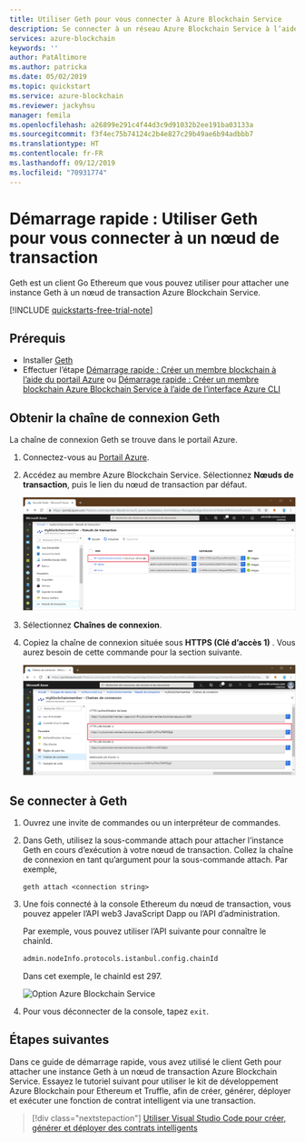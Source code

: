 ```yaml
---
title: Utiliser Geth pour vous connecter à Azure Blockchain Service
description: Se connecter à un réseau Azure Blockchain Service à l’aide de Geth
services: azure-blockchain
keywords: ''
author: PatAltimore
ms.author: patricka
ms.date: 05/02/2019
ms.topic: quickstart
ms.service: azure-blockchain
ms.reviewer: jackyhsu
manager: femila
ms.openlocfilehash: a26899e291c4f44d3c9d91032b2ee191ba03133a
ms.sourcegitcommit: f3f4ec75b74124c2b4e827c29b49ae6b94adbbb7
ms.translationtype: HT
ms.contentlocale: fr-FR
ms.lasthandoff: 09/12/2019
ms.locfileid: "70931774"
---
```

# <a name="quickstart-use-geth-to-connect-to-a-transaction-node"></a>Démarrage rapide : Utiliser Geth pour vous connecter à un nœud de transaction

Geth est un client Go Ethereum que vous pouvez utiliser pour attacher une instance Geth à un nœud de transaction Azure Blockchain Service.

[!INCLUDE [quickstarts-free-trial-note](../../../includes/quickstarts-free-trial-note.md)]

## <a name="prerequisites"></a>Prérequis

* Installer [Geth](https://github.com/ethereum/go-ethereum/wiki/geth)
* Effectuer l’étape [Démarrage rapide : Créer un membre blockchain à l’aide du portail Azure](create-member.md) ou [Démarrage rapide : Créer un membre blockchain Azure Blockchain Service à l’aide de l’interface Azure CLI](create-member-cli.md)

## <a name="get-the-geth-connection-string"></a>Obtenir la chaîne de connexion Geth

La chaîne de connexion Geth se trouve dans le portail Azure.

1. Connectez-vous au [Portail Azure](https://portal.azure.com).
1. Accédez au membre Azure Blockchain Service. Sélectionnez **Nœuds de transaction**, puis le lien du nœud de transaction par défaut.

    ![Sélectionner le nœud de transaction par défaut](./media/connect-geth/transaction-nodes.png)

1. Sélectionnez **Chaînes de connexion**.
1. Copiez la chaîne de connexion située sous **HTTPS (Clé d’accès 1)** . Vous aurez besoin de cette commande pour la section suivante.

    ![Chaîne de connexion](./media/connect-geth/connection-string.png)

## <a name="connect-to-geth"></a>Se connecter à Geth

1. Ouvrez une invite de commandes ou un interpréteur de commandes.
1. Dans Geth, utilisez la sous-commande attach pour attacher l’instance Geth en cours d’exécution à votre nœud de transaction. Collez la chaîne de connexion en tant qu’argument pour la sous-commande attach. Par exemple,

    ```
    geth attach <connection string>
    ```

1. Une fois connecté à la console Ethereum du nœud de transaction, vous pouvez appeler l’API web3 JavaScript Dapp ou l’API d’administration.

    Par exemple, vous pouvez utiliser l’API suivante pour connaître le chainId.

    ```bash
    admin.nodeInfo.protocols.istanbul.config.chainId
    ```

    Dans cet exemple, le chainId est 297.

    ![Option Azure Blockchain Service](./media/connect-geth/geth-attach.png)

1. Pour vous déconnecter de la console, tapez `exit`.

## <a name="next-steps"></a>Étapes suivantes

Dans ce guide de démarrage rapide, vous avez utilisé le client Geth pour attacher une instance Geth à un nœud de transaction Azure Blockchain Service. Essayez le tutoriel suivant pour utiliser le kit de développement Azure Blockchain pour Ethereum et Truffle, afin de créer, générer, déployer et exécuter une fonction de contrat intelligent via une transaction.

> [!div class="nextstepaction"]
> [Utiliser Visual Studio Code pour créer, générer et déployer des contrats intelligents](send-transaction.md)